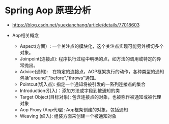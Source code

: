 # Spring Aop 原理分析
- https://blog.csdn.net/yuexianchang/article/details/77018603

- Aop相关概念
    - Aspect(方面）: 一个关注点的模块化，这个关注点实现可能另外横切多个对象。
    - Joinpoint(连接点): 程序执行过程中明确的点，如方法的调用或特定的异常抛出。
    - Advice(通知):　在特定的连接点，AOP框架执行的动作，各种类型的通知包括"around","before","throws"通知。
    - Pointcut(切入点): 指定一个通知将被引发的一系列连接点的集合
    - Introduction(引入)：添加方法或字段到被通知的类
    - Target Object(目标对象): 包含连接点的对象，也被称作被通知或被代理对象
    - Aop Proxy (Aop代理): Aop框架创建的对象，包括通知
    - Weaving (织入): 组装方面来创建一个被通知对象

